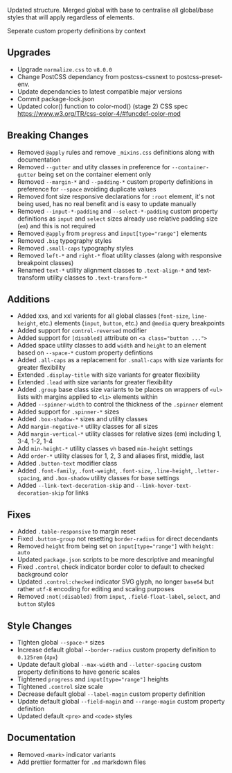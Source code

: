 Updated structure. Merged global with base to centralise all global/base styles that will apply regardless of elements.

Seperate custom property definitions by context

## Upgrades

- Upgrade `normalize.css` to `v8.0.0`
- Change PostCSS dependancy from postcss-cssnext to postcss-preset-env.
- Update dependancies to latest compatible major versions
- Commit package-lock.json
- Updated color() function to color-mod() (stage 2) CSS spec https://www.w3.org/TR/css-color-4/#funcdef-color-mod

## Breaking Changes

- Removed `@apply` rules and remove `_mixins.css` definitions along with documentation
- Removed `--gutter` and utity classes in preference for `--container-gutter` being set on the container element only
- Removed `--margin-*` and `--padding-*` custom property definitions in preference for `--space` avoiding duplicate values
- Removed font size responsive declarations for `:root` element, it's not being used, has no real benefit and is easy to update manually
- Removed `--input-*-padding` and `--select-*-padding` custom property definitions as `input` and `select` sizes already use relative padding size (`em`) and this is not required
- Removed `@apply` from `progress` and `input[type="range"]` elements
- Removed `.big` typography styles
- Removed `.small-caps` typography styles
- Removed `left-*` and `right-*` float utility classes (along with responsive breakpoint classes)
- Renamed `text-*` utility alignment classes to `.text-align-*` and text-transform utility classes to `.text-transform-*`

## Additions

- Added xxs, and xxl varients for all global classes (`font-size`, `line-height`, etc.) elements (`input`, `button`, etc.) and `@media` query breakpoints
- Added support for `control-reversed` modifier
- Added support for `[disabled]` attribute on `<a class="button ...">`
- Added space utility classes to add `width` and `height` to an element based on `--space-*` custom property defintions
- Added `.all-caps` as a replacement for `.small-caps` with size variants for greater flexibility
- Extended `.display-title` with size variants for greater flexibility
- Extended `.lead` with size variants for greater flexibility
- Added `.group` base class size variants to be places on wrappers of `<ul>` lists with margins applied to `<li>` elements within
- Added `--spinner-width` to control the thickness of the `.spinner` element
- Added support for `.spinner-*` sizes
- Added `.box-shadow-*` sizes and utility classes
- Add `margin-negative-*` utility classes for all sizes
- Add `margin-vertical-*` utility classes for relative sizes (em) including 1, 3-4, 1-2, 1-4
- Add `min-height-*` utility classes `vh` based `min-height` settings
- Add `order-*` utility classes for 1, 2, 3 and aliases first, middle, last
- Added `.button-text` modifier class
- Added `.font-family`, `.font-weight`, `.font-size`, `.line-height`, `.letter-spacing`, and `.box-shadow` utility classes for base settings
- Added `--link-text-decoration-skip` and `--link-hover-text-decoration-skip` for links

## Fixes

- Added `.table-responsive` to margin reset
- Fixed `.button-group` not resetting `border-radius` for direct decendants
- Removed `height` from being set on `input[type="range"]` with `height: auto`
- Updated `package.json` scripts to be more descriptive and meaningful
- Fixed `.control` check indicator border color to default to checked background color
- Updated `.control:checked` indicator SVG glyph, no longer `base64` but rather `utf-8` encoding for editing and scaling purposes
- Removed `:not(:disabled)` from `input`, `.field-float-label`, `select`, and `button` styles

## Style Changes

- Tighten global `--space-*` sizes
- Increase default global `--border-radius` custom property definition to `0.125rem` (`4px`)
- Update default global `--max-width` and `--letter-spacing` custom property definitions to have generic scales
- Tightened `progress` and `input[type="range"]` heights
- Tightened `.control` size scale
- Decrease default global `--label-magin` custom property definition
- Update default global `--field-magin` and `--range-magin` custom property definition
- Updated default `<pre>` and `<code>` styles

## Documentation

- Removed `<mark>` indicator variants
- Add prettier formatter for `.md` markdown files
